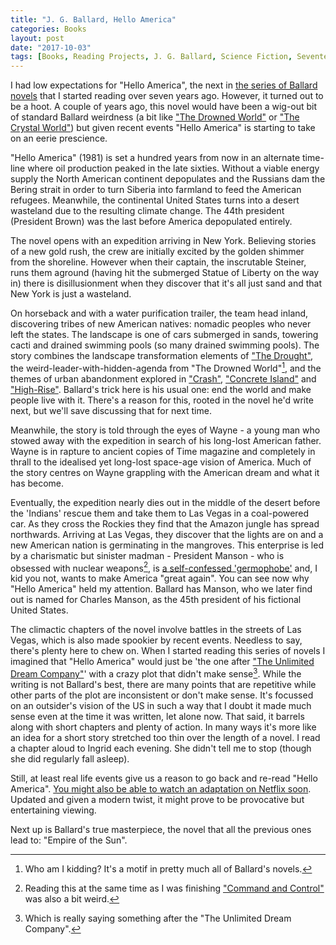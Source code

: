 ```yaml
---
title: "J. G. Ballard, Hello America"
categories: Books
layout: post
date: "2017-10-03"
tags: [Books, Reading Projects, J. G. Ballard, Science Fiction, Seventeen]
---
```


I had low expectations for "Hello America", the next in [the series of Ballard novels](j-g-ballard) that I started reading over seven years ago. However, it turned out to be a hoot. A couple of years ago, this novel would have been a wig-out bit of standard Ballard weirdness (a bit like ["The Drowned World"](the-drowned-world) or ["The Crystal World"](the-crystal-world)) but given recent events "Hello America" is starting to take on an eerie prescience.

"Hello America" (1981) is set a hundred years from now in an alternate time-line where oil production peaked in the late sixties. Without a viable energy supply the North American continent depopulates and the Russians dam the Bering strait in order to turn Siberia into farmland to feed the American refugees. Meanwhile, the continental United States turns into a desert wasteland due to the resulting climate change. The 44th president (President Brown) was the last before America depopulated entirely.

The novel opens with an expedition arriving in New York. Believing stories of a new gold rush, the crew are initially excited by the golden shimmer from the shoreline. However when their captain, the inscrutable Steiner, runs them aground (having hit the submerged Statue of Liberty on the way in) there is disillusionment when they discover that it's all just sand and that New York is just a wasteland. 

On horseback and with a water purification trailer, the team head inland, discovering tribes of new American natives: nomadic peoples who never left the states. The landscape is one of cars submerged in sands, towering cacti and drained swimming pools (so many drained swimming pools). The story combines the landscape transformation elements of ["The Drought"](the-drought), the weird-leader-with-hidden-agenda from "The Drowned World"[^1], and the themes of urban abandonment explored in ["Crash"](crash), ["Concrete Island"](concrete-island) and ["High-Rise"](high-rise). Ballard's trick here is his usual one: end the world and make people live with it. There's a reason for this, rooted in the novel he'd write next, but we'll save discussing that for next time.

Meanwhile, the story is told through the eyes of Wayne - a young man who stowed away with the expedition in search of his long-lost American father. Wayne is in rapture to ancient copies of Time magazine and completely in thrall to the idealised yet long-lost space-age vision of America. Much of the story centres on Wayne grappling with the American dream and what it has become. 

Eventually, the expedition nearly dies out in the middle of the desert before the 'Indians' rescue them and take them to Las Vegas in a coal-powered car. As they cross the Rockies they find that the Amazon jungle has spread northwards. Arriving at Las Vegas, they discover that the lights are on and a new American nation is germinating in the mangroves. This enterprise is led by a charismatic but sinister madman - President Manson - who is obsessed with nuclear weapons[^2], is [a self-confessed 'germophobe'](https://www.cnbc.com/2017/01/11/donald-trump-says-hes-a-germaphobe-as-he-dismisses-salacious-allegations.html) and, I kid you not, wants to make America "great again". You can see now why "Hello America" held my attention. Ballard has Manson, who we later find out is named for Charles Manson, as the 45th president of his fictional United States. 

The climactic chapters of the novel involve battles in the streets of Las Vegas, which is also made spookier by recent events. Needless to say, there's plenty here to chew on. When I started reading this series of novels I imagined that "Hello America" would just be 'the one after ["The Unlimited Dream Company"](unlimited-dream-company)' with a crazy plot that didn't make sense[^3]. While the writing is not Ballard's best, there are many points that are repetitive while other parts of the plot are inconsistent or don't make sense. It's focussed on an outsider's vision of the US in such a way that I doubt it made much sense even at the time it was written, let alone now. That said, it barrels along with short chapters and plenty of action. In many ways it's more like an idea for a short story stretched too thin over the length of a novel. I read a chapter aloud to Ingrid each evening. She didn't tell me to stop (though she did regularly fall asleep).

Still, at least real life events give us a reason to go back and re-read "Hello America". [You might also be able to watch an adaptation on Netflix soon](http://deadline.com/2017/05/netflix-jg-ballard-hello-america-ridley-scott-sci-fi-novel-1202095982/). Updated and given a modern twist, it might prove to be provocative but entertaining viewing.

Next up is Ballard's true masterpiece, the novel that all the previous ones lead to: "Empire of the Sun".    

[^1]: Who am I kidding? It's a motif in pretty much all of Ballard's novels.
[^2]: Reading this at the same time as I was finishing [\"Command and Control\"](command-and-control) was also a bit weird.
[^3]: Which is really saying something after the "The Unlimited Dream Company".
